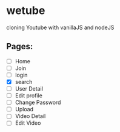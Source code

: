 # wetube

cloning Youtube with vanillaJS and nodeJS

## Pages:

- [ ] Home
- [ ] Join
- [ ] login
- [x] search
- [ ] User Detail
- [ ] Edit profile
- [ ] Change Password
- [ ] Upload
- [ ] Video Detail
- [ ] Edit Video
